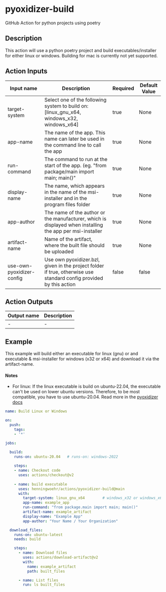 # pyoxidizer-build
GitHub Action for python projects using poetry

## Description
This action will use a python poetry project and build executables/installer for either linux or windows.
Building for mac is currently not yet supported.

## Action Inputs
| Input name | Description | Required | Default Value |
| --- | --- | --- | --- |
| target-system | Select one of the following system to build on: [linux_gnu_x64, windows_x32, windows_x64] | true | None |
| app-name | The name of the app. This name can later be used in the command line to call the app | true | None |
| run-command | The command to run at the start of the app. (eg. \"from package/main import main; main()\" | true | None |
| display-name | The name, which appears in the name of the msi-installer and in the program files folder | true | None |
| app-author | The name of the author or the manufacturer, which is displayed when installing the app per msi-installer | true | None |
| artifact-name | Name of the artifact, where the built file should be uploaded | true | None |
| use-own-pyoxidizer-config | Use own pyoxidizer.bzl, given in the project folder if true, otherwise use standard config provided by this action | false | false |

## Action Outputs
| Output name | Description |
| --- | --- |
| - | - |
## Example
This example will build either an executable for linux (gnu) or and executable & msi-installer for windows (x32 or x64) and download it via the artifact-name.

#### Notes
- For linux: If the linux executable is build on ubuntu-22.04, the executable can't be used on lower ubuntu versions. Therefore, to be most compatible, you have to use ubuntu-20.04. Read more in the [pyoxidizer docs](https://pyoxidizer.readthedocs.io/en/stable/pyoxidizer_distributing_linux.html#managing-binary-portability-on-linux)

```yml
name: Build Linux or Windows

on: 
  push:
    tags:
    - '*'

jobs:

  build:
    runs-on: ubuntu-20.04   # runs-on: windows-2022
    
    steps:
    - name: Checkout code
      uses: actions/checkout@v2
    
    - name: build executable
      uses: henningwoehr/actions/pyoxidizer-build@main
      with:
        target-system: linux_gnu_x64        # windows_x32 or windows_x64
        app-name: example_app
        run-command: "from package.main import main; main()"
        artifact-name: example_artifact
        display-name: "Example App"
        app-author: "Your Name / Your Organization"

  download_files:
    runs-on: ubuntu-latest
    needs: build

    steps:
      - name: Download files
        uses: actions/download-artifact@v2
        with:
          name: example_artifact
          path: built_files

      - name: List files
        run: ls built_files

```